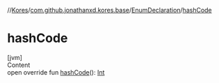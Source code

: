 //[Kores](../../index.md)/[com.github.jonathanxd.kores.base](../index.md)/[EnumDeclaration](index.md)/[hashCode](hash-code.md)



# hashCode  
[jvm]  
Content  
open override fun [hashCode](hash-code.md)(): [Int](https://kotlinlang.org/api/latest/jvm/stdlib/kotlin/-int/index.html)  



